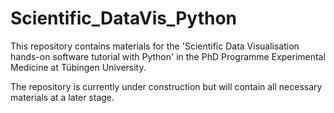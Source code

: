 # Scientific_DataVis_Python

This repository contains materials for the 'Scientific Data Visualisation hands-on software tutorial with Python' in the PhD Programme Experimental Medicine at Tübingen University. 

The repository is currently under construction but will contain all necessary materials at a later stage. 



